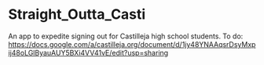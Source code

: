 # Straight_Outta_Casti
An app to expedite signing out for Castilleja high school students.
To do: https://docs.google.com/a/castilleja.org/document/d/1jy48YNAAqsrDsyMxpij48oLGlByauAUY5BXi4VV41vE/edit?usp=sharing
